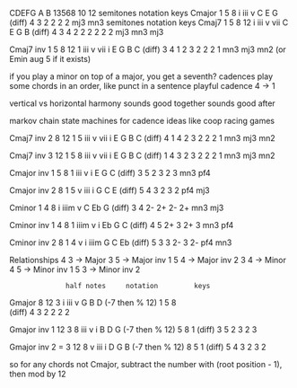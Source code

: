 CDEFG A  B
13568 10 12
                  semitones     notation         keys
Cmajor            1   5   8      i   iii   v      C   E   G
        (diff)      4   3          2     2          2   2
                                  mj3   mn3
                  semitones         notation               keys
Cmaj7             1   5   8   12     i   iii   v   vii       C   E   G   B
        (diff)      4   3   4          2     2   2             2   2   2
                                      mj3   mn3  mj3

Cmaj7 inv 1       5   8   12  1      iii   v   vii   i       E   G   B   C
        (diff)      3   4   1           2    3     2           2   2   1
                                       mn3  mj3   mn2
(or Emin aug 5
if it exists)

if you play a minor on top of a major, you get a seventh?
cadences play some chords in an order, like punct in a sentence
playful cadence 4 -> 1

vertical vs                     horizontal harmony
sounds good together            sounds good after

markov chain
state machines for cadence
ideas like coop racing games

Cmaj7 inv 2       8   12  1  5     iii   v   vii   i       E   G   B   C
        (diff)      4   1  4         2    3     2           2   2   1
                                       mn3  mj3   mn2

Cmaj7 inv 3       12  1  5  8      iii   v   vii   i       E   G   B   C
        (diff)      1  4  3         2    3     2           2   2   1
                                       mn3  mj3   mn2


Cmajor inv 1      5   8   1      iii   v   i      E   G   C
        (diff)      3   5           2    3           2   3
                                   mn3  pf4

Cmajor inv 2      8   1   5      v   iii   i      G   C   E
        (diff)      5   4          3     2          3   2
                                  pf4   mj3

Cminor            1   4   8      i   iiim  v      C   Eb  G
        (diff)      3   4          2-    2+         2-  2+
                                  mn3   mj3    

Cminor inv 1      4   8   1      iiim  v   i      Eb  G   C
        (diff)      4   5           2+   3          2+  3
                                  mn3   pf4

Cminor inv 2      8   1   4      v   i   iiim     G   C   Eb
        (diff)      5   3          3    2-          3   2-
                                  pf4   mn3

Relationships
4  3  ->  Major
3  5  ->  Major inv 1
5  4  ->  Major inv 2
3  4  ->  Minor
4  5  ->  Minor inv 1
5  3  ->  Minor inv 2

                  half notes     notation         keys
Gmajor            8   12  3      i   iii   v      G   B   D
(-7 then % 12)    1   5   8   
        (diff)      4   3          2     2          2   2

Gmajor inv 1      12  3   8      iii   v   i      B   D   G
(-7 then % 12)    5   8   1
        (diff)      3   5            2   3          2   3

Gmajor inv 2 =    3   12  8      v   iii   i      D   G   B
(-7 then % 12)    8   5   1
        (diff)      5   4          3     2          3   2


so for any chords not Cmajor,
subtract the number with (root position - 1),
then mod by 12